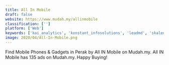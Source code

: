 ```yaml
---
title: All In Mobile
draft: false 
website: https://www.mudah.my/allinmobile
classification: ['']
platform: ['Web']
keywords: ['kai_analytics', 'konstant_infosolutions', 'leadmd', 'skaled']
image: 2020/04/All-In-Mobile.png
---
```

Find Mobile Phones & Gadgets in Perak by All IN Mobile on Mudah.my. All IN Mobile has 135 ads on Mudah.my. Happy Buying!
